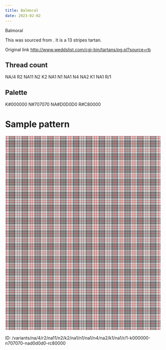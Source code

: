 ```yaml
---
title: Balmoral
date: 2023-02-02
---
```

Balmoral

This was sourced from <no value>.  It is a 13 stripes tartan.

Original link http://www.weddslist.com/cgi-bin/tartans/pg.pl?source=rb

## Thread count
NA/4 R2 NA11 N2 K2 NA1 N1 NA1 N4 NA2 K1 NA1 R/1

## Palette
K#000000 N#707070 NA#D0D0D0 R#C80000

# Sample pattern

![Tartan detail](tartan.png "NA/4 R2 NA11 N2 K2 NA1 N1 NA1 N4 NA2 K1 NA1 R/1 tartan")

ID: /variants/na/4/r2/na11/n2/k2/na1/n1/na1/n4/na2/k1/na1/r/1-k000000-n707070-nad0d0d0-rc80000